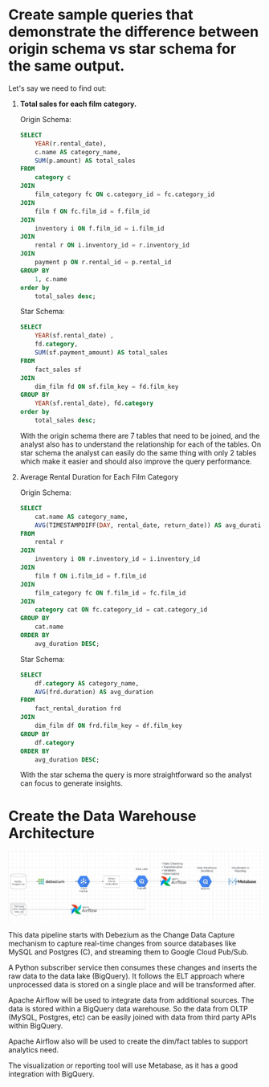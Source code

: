 #  Create sample queries that demonstrate the difference between origin schema vs star schema for the same output.

Let's say we need to find out:
1. __Total sales for each film category.__

    Origin Schema:
    ```sql
    SELECT 
        YEAR(r.rental_date), 
        c.name AS category_name, 
        SUM(p.amount) AS total_sales
    FROM 
        category c
    JOIN 
        film_category fc ON c.category_id = fc.category_id
    JOIN 
        film f ON fc.film_id = f.film_id
    JOIN 
        inventory i ON f.film_id = i.film_id
    JOIN 
        rental r ON i.inventory_id = r.inventory_id
    JOIN 
        payment p ON r.rental_id = p.rental_id
    GROUP BY 
        1, c.name
    order by 
        total_sales desc;

    ```

    Star Schema:
    ```sql
    SELECT 
        YEAR(sf.rental_date) , 
        fd.category, 
        SUM(sf.payment_amount) AS total_sales
    FROM 
        fact_sales sf
    JOIN 
        dim_film fd ON sf.film_key = fd.film_key
    GROUP BY 
        YEAR(sf.rental_date), fd.category
    order by 
        total_sales desc;
    ```

    With the origin schema there are 7 tables that need to be joined, and the analyst also has to understand the relationship for each of the tables. On star schema the analyst can easily do the same thing with only 2 tables which make it easier and should also improve the query performance.

2. Average Rental Duration for Each Film Category

    Origin Schema:
    ```sql
    SELECT
        cat.name AS category_name,
        AVG(TIMESTAMPDIFF(DAY, rental_date, return_date)) AS avg_duration
    FROM
        rental r
    JOIN 
        inventory i ON r.inventory_id = i.inventory_id
    JOIN 
        film f ON i.film_id = f.film_id
    JOIN
        film_category fc ON f.film_id = fc.film_id
    JOIN
        category cat ON fc.category_id = cat.category_id
    GROUP BY
        cat.name
    ORDER BY
        avg_duration DESC;
    ```

    Star Schema:
    ```sql
    SELECT
        df.category AS category_name,
        AVG(frd.duration) AS avg_duration
    FROM
        fact_rental_duration frd
    JOIN 
        dim_film df ON frd.film_key = df.film_key
    GROUP BY
        df.category
    ORDER BY
        avg_duration DESC;

    ```
    With the star schema the query is more straightforward so the analyst can focus to generate insights.

# Create the Data Warehouse Architecture

![Alt text](images/pipeline.JPG?raw=true "Title")

This data pipeline starts with Debezium as the Change Data Capture mechanism to capture real-time changes from source databases like MySQL and Postgres (C), and streaming them to Google Cloud Pub/Sub. 

A Python subscriber service then consumes these changes and inserts the raw data to the data lake (BigQuery). It follows the ELT approach where unprocessed data is stored on a single place and will be transformed after.

Apache Airflow will be used to integrate data from additional sources. The data is stored within a BigQuery data warehouse. So the data from OLTP (MySQL, Postgres, etc) can be easily joined with data from third party APIs within BigQuery.

Apache Airflow also will be used to create the dim/fact tables to support analytics need.

The visualization or reporting tool will use Metabase, as it has a good integration with BigQuery.